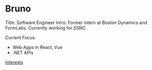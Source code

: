 # Bruno 
Title: Software Engineer
Intro: Former intern at Boston Dynamics and FormLabs. Currently working for SSNC.

Current Focus:
- Web Apps in React, Vue
- .NET APIs

[Interests](/interests.md)

